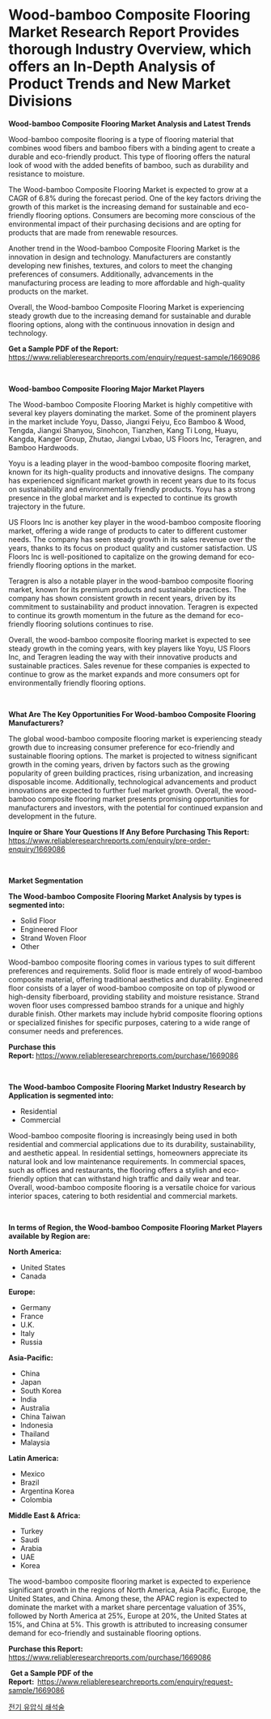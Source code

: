 <p><h1>Wood-bamboo Composite Flooring Market Research Report Provides thorough Industry Overview, which offers an In-Depth Analysis of Product Trends and New Market Divisions</h1></p><p><strong>Wood-bamboo Composite Flooring Market Analysis and Latest Trends</strong></p>
<p><p>Wood-bamboo composite flooring is a type of flooring material that combines wood fibers and bamboo fibers with a binding agent to create a durable and eco-friendly product. This type of flooring offers the natural look of wood with the added benefits of bamboo, such as durability and resistance to moisture.</p><p>The Wood-bamboo Composite Flooring Market is expected to grow at a CAGR of 6.8% during the forecast period. One of the key factors driving the growth of this market is the increasing demand for sustainable and eco-friendly flooring options. Consumers are becoming more conscious of the environmental impact of their purchasing decisions and are opting for products that are made from renewable resources.</p><p>Another trend in the Wood-bamboo Composite Flooring Market is the innovation in design and technology. Manufacturers are constantly developing new finishes, textures, and colors to meet the changing preferences of consumers. Additionally, advancements in the manufacturing process are leading to more affordable and high-quality products on the market.</p><p>Overall, the Wood-bamboo Composite Flooring Market is experiencing steady growth due to the increasing demand for sustainable and durable flooring options, along with the continuous innovation in design and technology.</p></p>
<p><strong>Get a Sample PDF of the Report:&nbsp;</strong> <a href="https://www.reliableresearchreports.com/enquiry/request-sample/1669086">https://www.reliableresearchreports.com/enquiry/request-sample/1669086</a></p>
<p>&nbsp;</p>
<p><strong>Wood-bamboo Composite Flooring Major Market Players</strong></p>
<p><p>The Wood-bamboo Composite Flooring Market is highly competitive with several key players dominating the market. Some of the prominent players in the market include Yoyu, Dasso, Jiangxi Feiyu, Eco Bamboo & Wood, Tengda, Jiangxi Shanyou, Sinohcon, Tianzhen, Kang Ti Long, Huayu, Kangda, Kanger Group, Zhutao, Jiangxi Lvbao, US Floors Inc, Teragren, and Bamboo Hardwoods.</p><p>Yoyu is a leading player in the wood-bamboo composite flooring market, known for its high-quality products and innovative designs. The company has experienced significant market growth in recent years due to its focus on sustainability and environmentally friendly products. Yoyu has a strong presence in the global market and is expected to continue its growth trajectory in the future.</p><p>US Floors Inc is another key player in the wood-bamboo composite flooring market, offering a wide range of products to cater to different customer needs. The company has seen steady growth in its sales revenue over the years, thanks to its focus on product quality and customer satisfaction. US Floors Inc is well-positioned to capitalize on the growing demand for eco-friendly flooring options in the market.</p><p>Teragren is also a notable player in the wood-bamboo composite flooring market, known for its premium products and sustainable practices. The company has shown consistent growth in recent years, driven by its commitment to sustainability and product innovation. Teragren is expected to continue its growth momentum in the future as the demand for eco-friendly flooring solutions continues to rise.</p><p>Overall, the wood-bamboo composite flooring market is expected to see steady growth in the coming years, with key players like Yoyu, US Floors Inc, and Teragren leading the way with their innovative products and sustainable practices. Sales revenue for these companies is expected to continue to grow as the market expands and more consumers opt for environmentally friendly flooring options.</p></p>
<p>&nbsp;</p>
<p><strong>What Are The Key Opportunities For Wood-bamboo Composite Flooring Manufacturers?</strong></p>
<p><p>The global wood-bamboo composite flooring market is experiencing steady growth due to increasing consumer preference for eco-friendly and sustainable flooring options. The market is projected to witness significant growth in the coming years, driven by factors such as the growing popularity of green building practices, rising urbanization, and increasing disposable income. Additionally, technological advancements and product innovations are expected to further fuel market growth. Overall, the wood-bamboo composite flooring market presents promising opportunities for manufacturers and investors, with the potential for continued expansion and development in the future.</p></p>
<p><strong>Inquire or Share Your Questions If Any Before Purchasing This Report:</strong> <a href="https://www.reliableresearchreports.com/enquiry/pre-order-enquiry/1669086">https://www.reliableresearchreports.com/enquiry/pre-order-enquiry/1669086</a></p>
<p>&nbsp;</p>
<p><strong>Market Segmentation</strong></p>
<p><strong>The Wood-bamboo Composite Flooring Market Analysis by types is segmented into:</strong></p>
<p><ul><li>Solid Floor</li><li>Engineered Floor</li><li>Strand Woven Floor</li><li>Other</li></ul></p>
<p><p>Wood-bamboo composite flooring comes in various types to suit different preferences and requirements. Solid floor is made entirely of wood-bamboo composite material, offering traditional aesthetics and durability. Engineered floor consists of a layer of wood-bamboo composite on top of plywood or high-density fiberboard, providing stability and moisture resistance. Strand woven floor uses compressed bamboo strands for a unique and highly durable finish. Other markets may include hybrid composite flooring options or specialized finishes for specific purposes, catering to a wide range of consumer needs and preferences.</p></p>
<p><strong>Purchase this Report:&nbsp;</strong><a href="https://www.reliableresearchreports.com/purchase/1669086">https://www.reliableresearchreports.com/purchase/1669086</a></p>
<p>&nbsp;</p>
<p><strong>The Wood-bamboo Composite Flooring Market Industry Research by Application is segmented into:</strong></p>
<p><ul><li>Residential</li><li>Commercial</li></ul></p>
<p><p>Wood-bamboo composite flooring is increasingly being used in both residential and commercial applications due to its durability, sustainability, and aesthetic appeal. In residential settings, homeowners appreciate its natural look and low maintenance requirements. In commercial spaces, such as offices and restaurants, the flooring offers a stylish and eco-friendly option that can withstand high traffic and daily wear and tear. Overall, wood-bamboo composite flooring is a versatile choice for various interior spaces, catering to both residential and commercial markets.</p></p>
<p>&nbsp;</p>
<p><strong>In terms of Region, the Wood-bamboo Composite Flooring Market Players available by Region are:</strong></p>
<p>
    <p> <strong> North America: </strong>
        <ul>
            <li>United States</li>
            <li>Canada</li>
        </ul>
        </p> 
    <p> <strong> Europe: </strong>
        <ul>
            <li>Germany</li>
            <li>France</li>
            <li>U.K.</li>
            <li>Italy</li>
            <li>Russia</li>
        </ul>
        </p> 
    <p> <strong> Asia-Pacific: </strong>
        <ul>
            <li>China</li>
            <li>Japan</li>
            <li>South Korea</li>
            <li>India</li>
            <li>Australia</li>
            <li>China Taiwan</li>
            <li>Indonesia</li>
            <li>Thailand</li>
            <li>Malaysia</li>
        </ul>
        </p> 
    <p> <strong> Latin America: </strong>
        <ul>
            <li>Mexico</li>
            <li>Brazil</li>
            <li>Argentina Korea</li>
            <li>Colombia</li>
        </ul>
        </p> 
    <p> <strong> Middle East & Africa: </strong>
        <ul>
            <li>Turkey</li>
            <li>Saudi</li>
            <li>Arabia</li>
            <li>UAE</li>
            <li>Korea</li>
        </ul>
    </p>
    </p>
<p><p>The wood-bamboo composite flooring market is expected to experience significant growth in the regions of North America, Asia Pacific, Europe, the United States, and China. Among these, the APAC region is expected to dominate the market with a market share percentage valuation of 35%, followed by North America at 25%, Europe at 20%, the United States at 15%, and China at 5%. This growth is attributed to increasing consumer demand for eco-friendly and sustainable flooring options.</p></p>
<p><strong>Purchase this Report: </strong><a href="https://www.reliableresearchreports.com/purchase/1669086">https://www.reliableresearchreports.com/purchase/1669086</a></p>
<p>&nbsp;<strong>Get a Sample PDF of the Report:&nbsp;&nbsp;</strong><a href="https://www.reliableresearchreports.com/enquiry/request-sample/1669086">https://www.reliableresearchreports.com/enquiry/request-sample/1669086</a></p>
<p><strong></strong></p>
<p><p><a href="https://github.com/vdhdwjyp90142/Market-Research-Report-List-1/blob/main/84709607861.md">전기 유압식 쇄석술</a></p></p>